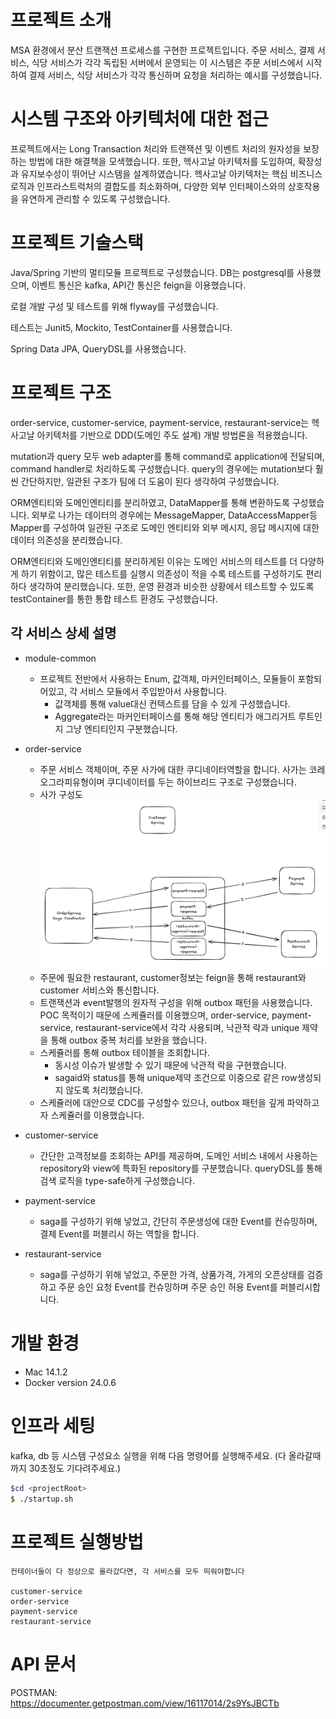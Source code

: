 # **프로젝트 소개**

MSA 환경에서 분산 트랜잭션 프로세스를 구현한 프로젝트입니다. 주문 서비스, 결제 서비스, 식당 서비스가 각각 독립된 서버에서 운영되는 이 시스템은 주문 서비스에서 시작하여 결제 서비스, 식당 서비스가 각각 통신하며 요청을 처리하는 예시를 구성했습니다.

# 시스템 구조와 아키텍처에 대한 접근

프로젝트에서는 Long Transaction 처리와 트랜잭션 및 이벤트 처리의 원자성을 보장하는 방법에 대한 해결책을 모색했습니다. 또한, 헥사고날 아키텍처를 도입하여, 확장성과 유지보수성이 뛰어난 시스템을 설계하였습니다. 헥사고날 아키텍처는 핵심 비즈니스 로직과 인프라스트럭처의 결합도를 최소화하며, 다양한 외부 인터페이스와의 상호작용을 유연하게 관리할 수 있도록 구성했습니다.

# 프로젝트 기술스택
Java/Spring 기반의 멀티모듈 프로젝트로 구성했습니다. DB는 postgresql를 사용했으며,
이벤트 통신은 kafka, API간 통신은 feign을 이용했습니다.

로컬 개발 구성 및 테스트를 위해 flyway를 구성했습니다.

테스트는 Junit5, Mockito, TestContainer를 사용했습니다.

Spring Data JPA, QueryDSL를 사용했습니다.

# 프로젝트 구조

order-service, customer-service, payment-service, restaurant-service는 헥사고날 아키텍처를 기반으로 DDD(도메인 주도 설계) 개발 방법론을 적용했습니다.

mutation과 query 모두 web adapter를 통해 command로 application에 전달되며, command handler로 처리하도록 구성했습니다. query의 경우에는 mutation보다 훨씬 간단하지만, 일관된 구조가 팀에 더 도움이 된다 생각하여 구성했습니다.

ORM엔티티와 도메인엔티티를 분리하였고, DataMapper를 통해 변환하도록 구성했습니다. 외부로 나가는 데이터의 경우에는 MessageMapper, DataAccessMapper등 Mapper를 구성하여 일관된 구조로 도메인 엔티티와 외부 메시지, 응답 메시지에 대한 데이터 의존성을 분리했습니다. 

ORM엔티티와 도메인엔티티를 분리하게된 이유는 도메인 서비스의 테스트를 더 다양하게 하기 위함이고, 많은 테스트를 실행시 의존성이 적을 수록 테스트를 구성하기도 편리하다 생각하여 분리했습니다. 또한, 운영 환경과 비슷한 상황에서 테스트할 수 있도록 testContainer를 통한 통합 테스트 환경도 구성했습니다.

## 각 서비스 상세 설명

- module-common
  - 프로젝트 전반에서 사용하는 Enum, 값객체, 마커인터페이스, 모듈들이 포함되어있고, 각 서비스 모듈에서 주입받아서 사용합니다.
    - 값객체를 통해 value대신 컨텍스트를 담을 수 있게 구성했습니다.
    - Aggregate라는 마커인터페이스를 통해 해당 엔티티가 애그리거트 루트인지 그냥 엔티티인지 구분했습니다.

- order-service
  - 주문 서비스 객체이며, 주문 사가에 대한 쿠디네이터역할을 합니다. 사가는 코레오그라피유형이며 쿠디네이터를 두는 하이브리드 구조로 구성했습니다.
  - 사가 구성도
![img_1.png](img_1.png)
  - 주문에 필요한 restaurant, customer정보는 feign을 통해 restaurant와 customer 서비스와 통신합니다.
  - 트랜잭션과 event발행의 원자적 구성을 위해 outbox 패턴을 사용했습니다. POC 목적이기 때문에 스케쥴러를 이용했으며, order-service, payment-service, restaurant-service에서 각각 사용되며, 낙관적 락과 unique 제약을 통해 outbox 중복 처리를 보완을 했습니다.
  - 스케쥴러를 통해 outbox 테이블을 조회합니다.
    - 동시성 이슈가 발생할 수 있기 때문에 낙관적 락을 구현했습니다.
    - sagaid와 status를 통해 unique제약 조건으로 이중으로 같은 row생성되지 않도록 처리했습니다.
  - 스케쥴러에 대안으로 CDC를 구성할수 있으나, outbox 패턴을 깊게 파악하고자 스케쥴러를 이용했습니다.

- customer-service
  - 간단한 고객정보를 조회하는 API를 제공하며, 도메인 서비스 내에서 사용하는 repository와 view에 특화된 repository를 구분했습니다. queryDSL를 통해 검색 로직을 type-safe하게 구성했습니다.

- payment-service
  - saga를 구성하기 위해 넣었고, 간단히 주문생성에 대한 Event를 컨슈밍하며, 결제 Event를 퍼블리시 하는 역할을 합니다.

- restaurant-service
  - saga를 구성하기 위해 넣었고, 주문한 가격, 상품가격, 가게의 오픈상태를 검증하고 주문 승인 요청 Event를 컨슈밍하며 주문 승인 허용 Event를 퍼블리시합니다.

# 개발 환경

- Mac 14.1.2
- Docker version 24.0.6

# 인프라 세팅

kafka, db 등 시스템 구성요소 실행을 위해 다음 명령어를 실행해주세요. (다 올라갈때까지 30초정도 기다려주세요.)

```bash
$cd <projectRoot>
$ ./startup.sh
```

# 프로젝트 실행방법

```
컨테이너들이 다 정상으로 올라갔다면, 각 서비스를 모두 띄워야합니다

customer-service
order-service
payment-service
restaurant-service
```

# API 문서

POSTMAN: https://documenter.getpostman.com/view/16117014/2s9YsJBCTb